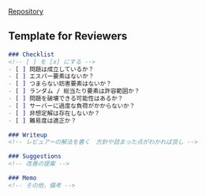 [Repository](https://github.com/KosenXmasCTF/easy_heap)

<!-- なにか言いたいことがあれば -->

## Template for Reviewers
```md
### Checklist
<!-- [ ] を [x] にする -->
- [ ] 問題は成立しているか？
- [ ] エスパー要素はないか？
- [ ] つまらない妨害要素はないか？
- [ ] ランダム / 総当たり要素は許容範囲か？
- [ ] 問題を破壊できる可能性はあるか？
- [ ] サーバーに過度な負荷がかからないか？
- [ ] 非想定解は存在しないか？
- [ ] 難易度は適正か？

### Writeup
<!-- レビュアーの解法を書く　方針や詰まった点がわかれば良し -->

### Suggestions
<!-- 改善の提案 -->

### Memo
<!-- その他，備考 -->
```
